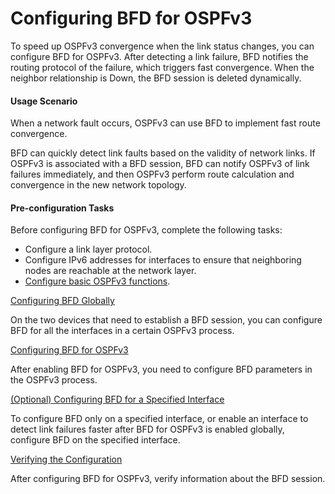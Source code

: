 Configuring BFD for OSPFv3
==========================

To speed up OSPFv3 convergence when the link status changes, you can configure BFD for OSPFv3. After detecting a link failure, BFD notifies the routing protocol of the failure, which triggers fast convergence. When the neighbor relationship is Down, the BFD session is deleted dynamically.

#### Usage Scenario

When a network fault occurs, OSPFv3 can use BFD to implement fast route convergence.

BFD can quickly detect link faults based on the validity of network links. If OSPFv3 is associated with a BFD session, BFD can notify OSPFv3 of link failures immediately, and then OSPFv3 perform route calculation and convergence in the new network topology.


#### Pre-configuration Tasks

Before configuring BFD for OSPFv3, complete the following tasks:

* Configure a link layer protocol.
* Configure IPv6 addresses for interfaces to ensure that neighboring nodes are reachable at the network layer.
* [Configure basic OSPFv3 functions](dc_vrp_ospfv3_cfg_2003.html).


[Configuring BFD Globally](../../../../software/nev8r10_vrpv8r16/user/vrp/dc_vrp_ospfv3_cfg_2037.html)

On the two devices that need to establish a BFD session, you can configure BFD for all the interfaces in a certain OSPFv3 process.

[Configuring BFD for OSPFv3](../../../../software/nev8r10_vrpv8r16/user/vrp/dc_vrp_ospfv3_cfg_2038.html)

After enabling BFD for OSPFv3, you need to configure BFD parameters in the OSPFv3 process.

[(Optional) Configuring BFD for a Specified Interface](../../../../software/nev8r10_vrpv8r16/user/vrp/dc_vrp_ospfv3_cfg_2040.html)

To configure BFD only on a specified interface, or enable an interface to detect link failures faster after BFD for OSPFv3 is enabled globally, configure BFD on the specified interface.

[Verifying the Configuration](../../../../software/nev8r10_vrpv8r16/user/vrp/dc_vrp_ospfv3_cfg_2041.html)

After configuring BFD for OSPFv3, verify information about the BFD session.